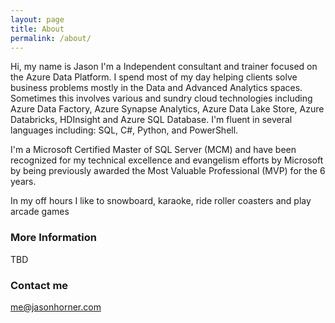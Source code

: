 ```yaml
---
layout: page
title: About
permalink: /about/
---
```


Hi, my name is Jason I'm a Independent consultant and trainer focused on the Azure Data Platform. I spend most of my day helping clients solve business problems mostly in the Data and Advanced Analytics spaces. Sometimes this involves various and sundry cloud technologies including Azure Data Factory, Azure Synapse Analytics, Azure Data Lake Store, Azure Databricks, HDInsight and Azure SQL Database. I'm fluent in several languages including: SQL, C#, Python, and PowerShell.

I'm a Microsoft Certified Master of SQL Server (MCM) and have been recognized for my technical excellence and evangelism efforts by Microsoft by being previously awarded the Most Valuable Professional (MVP) for the 6 years.

In my off hours I like to snowboard, karaoke, ride roller coasters and play arcade games

### More Information

TBD

### Contact me

[me@jasonhorner.com](mailto:me@jasonhorner.com)
